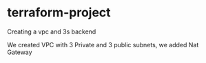 # terraform-project

Creating a vpc and 3s backend

We created VPC with 3 Private and 3 public subnets, we added Nat Gateway 